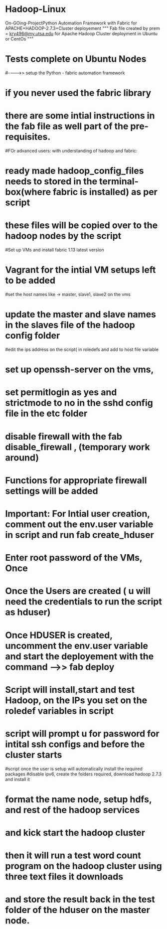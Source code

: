 # Hadoop-Linux
On-GOing-ProjectPython Automation Framework with Fabric for APACHE+HADOOP-2.7.3+Cluster deployement
""" Fab file created by prem = kry496@my.utsa.edu for Apache Hadoop Cluster deployment in Ubuntu or CentOs """
# Tests complete on Ubuntu Nodes
#---->>  setup the Python - fabric automation framework
# if you never used the fabric library
# there are some intial instructions in the fab file as well part of the  pre-requisites.
#FOr advanced users: with understanding of hadoop and fabric:
# ready made hadoop_config_files needs to stored in the terminal-box(where fabric is installed)  as per script
# these files will be copied over to the hadoop nodes by the script
#Set up VMs and install fabric 1.13 latest version
# Vagrant for the intial VM setups left to be added
#set the host names like -> master, slave1, slave2 on the vms
# update the master and slave names in the slaves file of the hadoop config folder
#edit the ips address on the script( in roledefs and add to host file variable
# set up openssh-server on the vms, 
# set permitlogin as yes and strictmode to no in the sshd config file in the etc folder
# disable firewall with the fab disable_firewall , (temporary work around)
# Functions for appropriate firewall settings will be added
# Important: For Intial user creation, comment out the env.user variable in script and run fab create_hduser
# Enter root password of the VMs, Once
# Once the Users are created ( u will need the credentials to run the script as hduser)
# Once HDUSER is created, uncomment the env.user variable and start the deployement with the command -->> fab deploy
# Script will install,start and test  Hadoop, on the IPs you set on  the roledef variables in script
# script will prompt u for password for intital ssh configs and before the cluster starts
#script once the user is setup will automatically install the required packages
#disable ipv6, create the folders required, download hadoop 2.7.3 and install it
# format the name node, setup hdfs, and rest of the hadoop services
# and kick start the hadoop cluster 
# then it will run a test word count program on the hadoop cluster using three text files it downloads
# and store the result back in the test folder of the hduser on the master node.


